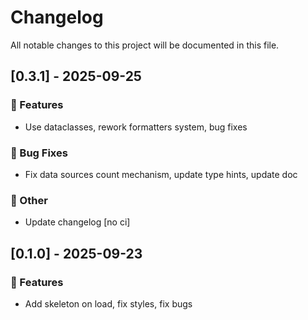 # Changelog

All notable changes to this project will be documented in this file.

## [0.3.1] - 2025-09-25

### 🚀 Features

- Use dataclasses, rework formatters system, bug fixes

### 🐛 Bug Fixes

- Fix data sources count mechanism, update type hints, update doc

### 💼 Other

- Update changelog [no ci]

## [0.1.0] - 2025-09-23

### 🚀 Features

- Add skeleton on load, fix styles, fix bugs

<!-- generated by git-cliff -->
